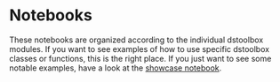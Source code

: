 # Notebooks

These notebooks are organized according to the individual dstoolbox
modules. If you want to see examples of how to use specific dstoolbox
classes or functions, this is the right place. If you just want to see
some notable examples, have a look at the [showcase notebook](LINK).
